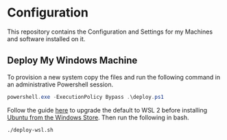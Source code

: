 # Configuration

This repository contains the Configuration and Settings for my Machines and software installed on it.

## Deploy My Windows Machine

To provision a new system copy the files and run the following command in an administrative Powershell session.

```powershell
powershell.exe -ExecutionPolicy Bypass .\deploy.ps1
```

Follow the guide [here](https://docs.microsoft.com/en-us/windows/wsl/install-win10) to upgrade the default to WSL 2 before installing [Ubuntu from the Windows Store](https://www.microsoft.com/en-au/p/ubuntu-2004-lts/9n6svws3rx71#activetab=pivot:overviewtab). Then run the following in bash.

```bash
./deploy-wsl.sh
```